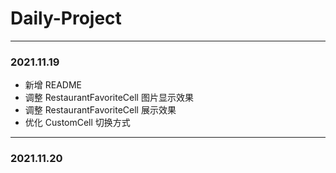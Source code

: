 # Daily-Project
---
### 2021.11.19
* 新增 README
* 调整 RestaurantFavoriteCell 图片显示效果
* 调整 RestaurantFavoriteCell 展示效果
* 优化 CustomCell 切换方式
---
### 2021.11.20
